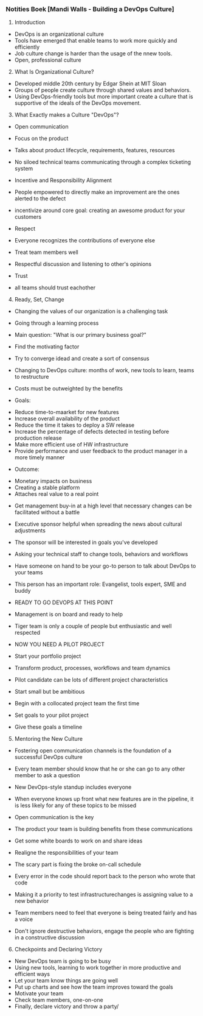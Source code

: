 ### Notities Boek [Mandi Walls - Building a DevOps Culture]

1. Introduction

- DevOps is an organizational culture
- Tools have emerged that enable teams to work more quickly and efficiently
- Job culture change is harder than the usage of the nnew tools.
- Open, professional culture

2. What Is Organizational Culture?

- Developed middle 20th century by Edgar Shein at MIT Sloan
- Groups of people create culture through shared values and behaviors.
- Using DevOps-friendly tools but more important create a culture that is supportive of the ideals of the DevOps movement.

3. What Exactly makes a Culture "DevOps"?

- Open communication
- Focus on the product
- Talks about product lifecycle, requirements, features, resources
- No siloed technical teams communicating through a complex ticketing system

- Incentive and Responsibility Alignment
- People empowered to directly make an improvement are the ones alerted to the defect
- incentivize around core goal: creating an awesome product for your customers

- Respect
- Everyone recognizes the contributions of everyone else
- Treat team members well
- Respectful discussion and listening to other's opinions

- Trust
- all teams should trust eachother

4. Ready, Set, Change

- Changing the values of our organization is a challenging task
- Going through a learning process
- Main question: "What is our primary business goal?"
- Find the motivating factor
- Try to converge idead and create a sort of consensus
- Changing to DevOps culture: months of work, new tools to learn, teams to restructure
- Costs must be outweighted by the benefits

- Goals: 
* Reduce time-to-maarket for new features
* Increase overall availability of the product
* Reduce the time it takes to deploy a SW release
* Increase the percentage of defects detected in testing before production release
* Make more efficient use of HW infrastructure
* Provide performance and user feedback to the product manager in a more timely manner

- Outcome:
* Monetary impacts on business
* Creating a stable platform
* Attaches real value to a real point

- Get management buy-in at a high level that necessary changes can be facilitated without a battle
- Executive sponsor helpful when spreading the news about cultural adjustments
- The sponsor will be interested in goals you've developed

- Asking your technical staff to change tools, behaviors and workflows
- Have someone on hand to be your go-to person to talk about DevOps to your teams
- This person has an important role: Evangelist, tools expert, SME and buddy

- READY TO GO DEVOPS AT THIS POINT
- Management is on board and ready to help
- Tiger team is only a couple of people but enthusiastic and well respected

- NOW YOU NEED A PILOT PROJECT
- Start your portfolio project
- Transform product, processes, workflows and team dynamics
- Pilot candidate can be lots of different project characteristics
- Start small but be ambitious
- Begin with a collocated project team the first time
- Set goals to your pilot project
- Give these goals a timeline

5. Mentoring the New Culture

- Fostering open communication channels is the foundation of a successful DevOps culture
- Every team member should know that he or she can go to any other member to ask a question
- New DevOps-style standup includes everyone
- When everyone knows up front what new features are in the pipeline, it is less likely for any of these topics to be missed
- Open communication is the key
- The product your team is building benefits from these communications
- Get some white boards to work on and share ideas

- Realigne the responsibilities of your team
- The scary part is fixing the broke on-call schedule
- Every error in the code should report back to the person who wrote that code 
- Making it a priority to test infrastructurechanges is assigning value to a new behavior

- Team members need to feel that everyone is being treated fairly and has a voice
- Don't ignore destructive behaviors, engage the people who are fighting in a constructive discussion

6. Checkpoints and Declaring Victory

- New DevOps team is going to be busy
- Using new tools, learning to work together in more productive and efficient ways
- Let your team know things are going well
- Put up charts and see how the team improves toward the goals
- Motivate your team 
- Check team members, one-on-one
- Finally, declare victory and throw a party/ 
